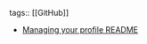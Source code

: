 tags:: [[GitHub]]

- [Managing your profile README](https://docs.github.com/account-and-profile/setting-up-and-managing-your-github-profile/customizing-your-profile/managing-your-profile-readme)